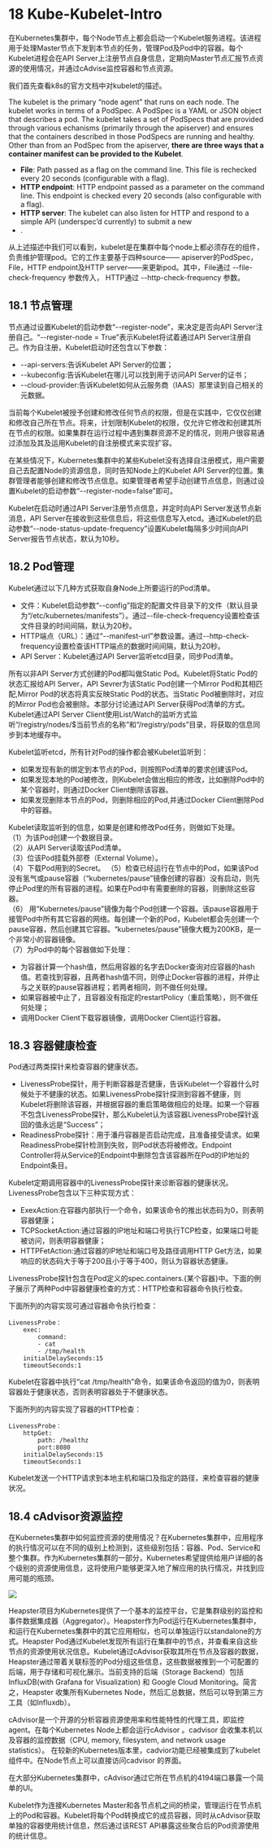 # 18 Kube-Kubelet-Intro #
在Kubernetes集群中，每个Node节点上都会启动一个Kubelet服务进程。该进程用于处理Master节点下发到本节点的任务，管理Pod及Pod中的容器。每个Kubelet进程会在API Server上注册节点自身信息，定期向Master节点汇报节点资源的使用情况，并通过cAdvise监控容器和节点资源。

我们首先查看k8s的官方文档中对kubelet的描述。

The kubelet is the primary “node agent” that runs on each node. The kubelet works in terms of a PodSpec. A PodSpec is a YAML or JSON object that describes a pod. The kubelet takes a set of PodSpecs that are provided through various echanisms (primarily through the apiserver) and ensures that the containers described in those PodSpecs are running and healthy. Other than from an PodSpec from the apiserver, **there are three ways that a container manifest can be provided to the Kubelet**.

- **File**: Path passed as a flag on the command line. This file is rechecked every 20 seconds (configurable with a flag).
- **HTTP endpoint**: HTTP endpoint passed as a parameter on the command line. This endpoint is checked every 20 seconds (also configurable with a flag).
- **HTTP server**: The kubelet can also listen for HTTP and respond to a simple API (underspec’d currently) to submit a new 
- .

从上述描述中我们可以看到，kubelet是在集群中每个node上都必须存在的组件，负责维护管理pod。它的工作主要基于四种source—— apiserver的PodSpec，File，HTTP endpoint及HTTP server——来更新pod。其中，File通过 --file-check-frequency 参数传入， HTTP通过 --http-check-frequency 参数。

## 18.1 节点管理 ##
	
节点通过设置Kubelet的启动参数“--register-node”，来决定是否向API Server注册自己。“--register-node = True”表示Kubelet将试着通过API Server注册自己。作为自注册，Kubelet启动时还包含以下参数：

- --api-servers:告诉Kubelet API Server的位置；
- --kubeconfig:告诉Kubelet在哪儿可以找到用于访问API Server的证书；
- --cloud-provider:告诉Kubelet如何从云服务商（IAAS）那里读到自己相关的元数据。

当前每个Kubelet被授予创建和修改任何节点的权限，但是在实践中，它仅仅创建和修改自己所在节点。将来，计划限制Kubelet的权限，仅允许它修改和创建其所在节点的权限。如果集群在运行过程中遇到集群资源不足的情况，则用户很容易通过添加及其及运用Kubelet的自注册模式来实现扩容。

在某些情况下，Kubernetes集群中的某些Kubelet没有选择自注册模式，用户需要自己去配置Node的资源信息，同时告知Node上的Kubelet API Server的位置。集群管理者能够创建和修改节点信息。如果管理者希望手动创建节点信息，则通过设置Kubelet的启动参数“--register-node=false”即可。

Kubelet在启动时通过API Server注册节点信息，并定时向API Server发送节点新消息，API Server在接收到这些信息后，将这些信息写入etcd。通过Kubelet的启动参数“--node-status-update-frequency”设置Kubelet每隔多少时间向API Server报告节点状态，默认为10秒。

## 18.2 Pod管理 ##

Kubelet通过以下几种方式获取自身Node上所要运行的Pod清单。

- 文件：Kubelet启动参数“--config”指定的配置文件目录下的文件（默认目录为“/etc/kubernetes/manifests”）。通过--file-check-frequency设置检查该文件目录的时间间隔，默认为20秒。
- HTTP端点（URL）：通过“--manifest-url”参数设置。通过--http-check-frequency设置检查该HTTP端点的数据时间间隔，默认为20秒。
- API Server：Kubelet通过API Server监听etcd目录，同步Pod清单。

所有以非API Server方式创建的Pod都叫做Static Pod。Kubelet将Static Pod的状态汇报给API Server，API Sevrer为该Static Pod创建一个Mirror Pod和其相匹配,Mirror Pod的状态将真实反映Static Pod的状态。当Static Pod被删除时，对应的Mirror Pod也会被删除。本部分讨论通过API Server获得Pod清单的方式。Kubelet通过API Server Client使用List/Watch的监听方式监听“/registry/nodes/$当前节点的名称”和“/registry/pods”目录，将获取的信息同步到本地缓存中。

Kubelet监听etcd，所有针对Pod的操作都会被Kubelet监听到：

- 如果发现有新的绑定到本节点的Pod，则按照Pod清单的要求创建该Pod。
- 如果发现本地的Pod被修改，则Kubelet会做出相应的修改，比如删除Pod中的某个容器时，则通过Docker Client删除该容器。
- 如果发现删除本节点的Pod，则删除相应的Pod,并通过Docker Client删除Pod中的容器。

Kubelet读取监听到的信息，如果是创建和修改Pod任务，则做如下处理。  
（1）为该Pod创建一个数据目录。  
（2）从API Server读取该Pod清单。  
（3）位该Pod挂载外部卷（External Volume）。   
（4）下载Pod用到的Secret。
（5）检查已经运行在节点中的Pod，如果该Pod没有氢气或pause容器（“kubernetes/pause”镜像创建的容器）没有启动，则先停止Pod里的所有容器的进程。如果在Pod中有需要删除的容器，则删除这些容器。  
（6） 用“Kubernetes/pause”镜像为每个Pod创建一个容器。该pause容器用于接管Pod中所有其它容器的网络。每创建一个新的Pod，Kubelet都会先创建一个pause容器，然后创建其它容器。“kubernetes/pause”镜像大概为200KB，是一个非常小的容器镜像。  
（7）为Pod中的每个容器做如下处理：  
	
- 为容器计算一个hash值，然后用容器的名字去Docker查询对应容器的hash值。若查找到容器，且两者hash值不同，则停止Docker容器的进程，并停止与之关联的pause容器进程；若两者相同，则不做任何处理。
- 如果容器被中止了，且容器没有指定的restartPolicy（重启策略），则不做任何处理；
- 调用Docker Client下载容器镜像，调用Docker Client运行容器。

## 18.3 容器健康检查 ##

Pod通过两类探针来检查容器的健康状态。

- LivenessProbe探针，用于判断容器是否健康，告诉Kubelet一个容器什么时候处于不健康的状态。如果LivenessProbe探针探测到容器不健康，则Kubelet将删除该容器，并根据容器的重启策略做相应的处理。如果一个容器不包含LivenessProbe探针，那么Kubelet认为该容器LivenessProbe探针返回的值永远是“Success”；
- ReadinessProbe探针：用于潘丹容器是否启动完成，且准备接受请求。如果ReadinessProbe探针检测到失败，则Pod状态将被修改。Endpoint Controller将从Service的Endpoint中删除包含该容器所在Pod的IP地址的Endpoint条目。

Kubelet定期调用容器中的LivenessProbe探针来诊断容器的健康状况。LivenessProbe包含以下三种实现方式：

- ExexAction:在容器内部执行一个命令，如果该命令的推出状态码为0，则表明容器健康；
- TCPSocketAction:通过容器的IP地址和端口号执行TCP检查，如果端口号能被访问，则表明容器健康；
- HTTPFetAction:通过容器的IP地址和端口号及路径调用HTTP Get方法，如果响应的状态码大于等于200且小于等于400，则认为容器状态健康。

LivenessProbe探针包含在Pod定义的spec.containers.{某个容器}中。下面的例子展示了两种Pod中容器健康检查的方式：HTTP检查和容器命令执行检查。

下面所列的内容实现可通过容器命令执行检查：

	LivenessProbe：
		exec:
			command:
			- cat
			- /tmp/health
		initialDelaySeconds:15
		timeoutSeconds:1
Kubelet在容器中执行“cat /tmp/health”命令，如果该命令返回的值为0，则表明容器处于健康状态，否则表明容器处于不健康状态。

下面所列的内容实现了容器的HTTP检查：

	LivenessProbe：
		httpGet:
			path: /healthz
			port:8080
		initialDelaySeconds:15
		timeoutSeconds:1

Kubelet发送一个HTTP请求到本地主机和端口及指定的路径，来检查容器的健康状况。

	
## 18.4 cAdvisor资源监控 ##

在Kubernetes集群中如何监控资源的使用情况？在Kubernetes集群中，应用程序的执行情况可以在不同的级别上检测到，这些级别包括：容器、Pod、Service和整个集群。作为Kubernetes集群的一部分，Kubernetes希望提供给用户详细的各个级别的资源使用信息，这将使用户能够更深入地了解应用的执行情况，并找到应用可能的瓶颈。


![](imgs/kube-kubelet-cAdvisor.jpg)

Heapster项目为Kubernetes提供了一个基本的监控平台，它是集群级别的监控和事件数据集成器（Aggregator）。Heapster作为Pod运行在Kubernetes集群中，和运行在Kubernetes集群中的其它应用相似，也可以单独运行以standalone的方式。Heapster Pod通过Kubelet发现所有运行在集群中的节点，并查看来自这些节点的资源使用状况信息。Kubelet通过cAdvisor获取其所在节点及容器的数据，Heapster通过带着关联标签的Pod分组这些信息，这些数据被推到一个可配置的后端，用于存储和可视化展示。当前支持的后端（Storage Backend）包括InfluxDB(with Grafana for Visualization) 和 Google Cloud Monitoring。简言之，Heapster 收集所有Kubernetes Node，然后汇总数据，然后可以导到第三方工具（如Influxdb）。

cAdvisor是一个开源的分析容器资源使用率和性能特性的代理工具，即监控agent。在每个Kubernetes Node上都会运行cAdvisor 。cadvisor 会收集本机以及容器的监控数据（CPU, memory, filesystem, and network usage statistics）。 在较新的Kubernetes版本里，cadvior功能已经被集成到了kubelet组件中。在Node节点上可以直接访问cadvisor 的界面。

在大部分Kubernetes集群中，cAdvisor通过它所在节点机的4194端口暴露一个简单的UI。

Kubelet作为连接Kubernetes Master和各节点机之间的桥梁，管理运行在节点机上的Pod和容器。Kubelet将每个Pod转换成它的成员容器，同时从cAdvisor获取单独的容器使用统计信息，然后通过该REST API暴露这些聚合后的Pod资源使用的统计信息。
